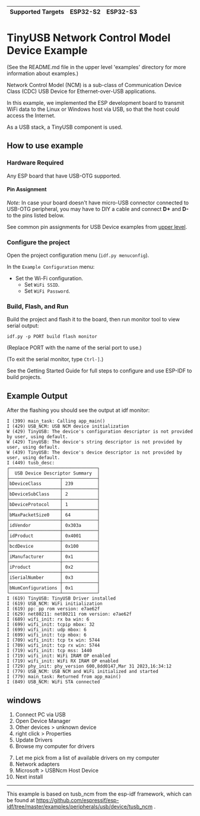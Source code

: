 | Supported Targets | ESP32-S2 | ESP32-S3 |
| ----------------- | -------- | -------- |

# TinyUSB Network Control Model Device Example

(See the README.md file in the upper level 'examples' directory for more information about examples.)

Network Control Model (NCM) is a sub-class of Communication Device Class (CDC) USB Device for Ethernet-over-USB applications.

In this example, we implemented the ESP development board to transmit WiFi data to the Linux or Windows host via USB, so that the host could access the Internet.

As a USB stack, a TinyUSB component is used.

## How to use example

### Hardware Required

Any ESP board that have USB-OTG supported.

#### Pin Assignment

_Note:_ In case your board doesn't have micro-USB connector connected to USB-OTG peripheral, you may have to DIY a cable and connect **D+** and **D-** to the pins listed below.

See common pin assignments for USB Device examples from [upper level](../../README.md#common-pin-assignments).

### Configure the project

Open the project configuration menu (`idf.py menuconfig`).

In the `Example Configuration` menu:

* Set the Wi-Fi configuration.
    * Set `WiFi SSID`.
    * Set `WiFi Password`.

### Build, Flash, and Run

Build the project and flash it to the board, then run monitor tool to view serial output:

```
idf.py -p PORT build flash monitor
```

(Replace PORT with the name of the serial port to use.)

(To exit the serial monitor, type ``Ctrl-]``.)

See the Getting Started Guide for full steps to configure and use ESP-IDF to build projects.

## Example Output

After the flashing you should see the output at idf monitor:

```
I (399) main_task: Calling app_main()
I (429) USB_NCM: USB NCM device initialization
W (429) TinyUSB: The device's configuration descriptor is not provided by user, using default.
W (429) TinyUSB: The device's string descriptor is not provided by user, using default.
W (439) TinyUSB: The device's device descriptor is not provided by user, using default.
I (449) tusb_desc:
┌─────────────────────────────────┐
│  USB Device Descriptor Summary  │
├───────────────────┬─────────────┤
│bDeviceClass       │ 239         │
├───────────────────┼─────────────┤
│bDeviceSubClass    │ 2           │
├───────────────────┼─────────────┤
│bDeviceProtocol    │ 1           │
├───────────────────┼─────────────┤
│bMaxPacketSize0    │ 64          │
├───────────────────┼─────────────┤
│idVendor           │ 0x303a      │
├───────────────────┼─────────────┤
│idProduct          │ 0x4001      │
├───────────────────┼─────────────┤
│bcdDevice          │ 0x100       │
├───────────────────┼─────────────┤
│iManufacturer      │ 0x1         │
├───────────────────┼─────────────┤
│iProduct           │ 0x2         │
├───────────────────┼─────────────┤
│iSerialNumber      │ 0x3         │
├───────────────────┼─────────────┤
│bNumConfigurations │ 0x1         │
└───────────────────┴─────────────┘
I (619) TinyUSB: TinyUSB Driver installed
I (619) USB_NCM: WiFi initialization
I (619) pp: pp rom version: e7ae62f
I (629) net80211: net80211 rom version: e7ae62f
I (689) wifi_init: rx ba win: 6
I (699) wifi_init: tcpip mbox: 32
I (699) wifi_init: udp mbox: 6
I (699) wifi_init: tcp mbox: 6
I (709) wifi_init: tcp tx win: 5744
I (709) wifi_init: tcp rx win: 5744
I (719) wifi_init: tcp mss: 1440
I (719) wifi_init: WiFi IRAM OP enabled
I (719) wifi_init: WiFi RX IRAM OP enabled
I (729) phy_init: phy_version 600,8dd0147,Mar 31 2023,16:34:12
I (779) USB_NCM: USB NCM and WiFi initialized and started
I (779) main_task: Returned from app_main()
I (849) USB_NCM: WiFi STA connected
```


## windows

1. Connect PC via USB
2. Open Device Manager
3. Other devices > unknown device
4. right click > Properties
5. Update Drivers
6. Browse my computer for drivers
<!-- 7. C:\Windows\System32\DriverStore\FileRepository\usbncm.inf_amd64_9957a38c3d2283ed -->
7. Let me pick from a list of available drivers on my computer
8. Network adapters
9. Microsoft > USBNcm Host Device
10. Next install

---

This example is based on tusb_ncm from the esp-idf framework, which can be found at https://github.com/espressif/esp-idf/tree/master/examples/peripherals/usb/device/tusb_ncm .
